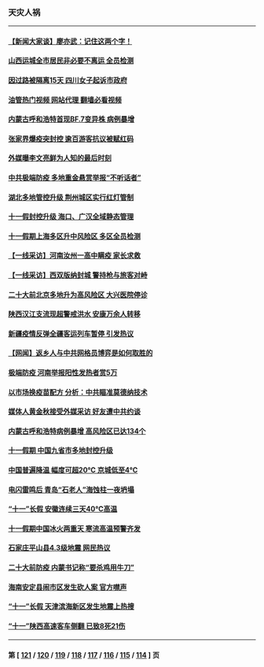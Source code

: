 ### 天灾人祸
---
#### [【新闻大家谈】廖亦武：记住这两个字！](../../pages/ncid280/n13840556.md?10080045) 
#### [山西运城全市居民非必要不离运 全员检测](../../pages/ncid280/n13840854.md?10080045) 
#### [因过路被隔离15天 四川女子起诉市政府](../../pages/ncid280/n13840759.md?10080045) 
#### [油管热门视频 网站代理 翻墙必看视频](http://209.222.30.114:81/youtube.html?10080045)
#### [内蒙古呼和浩特首现BF.7变异株 病例暴增](../../pages/ncid280/n13840684.md?10080045) 
#### [张家界爆疫突封控 逾百游客抗议被赋红码](../../pages/ncid280/n13840508.md?10080045) 
#### [外媒曝李文亮鲜为人知的最后时刻](../../pages/ncid280/n13840198.md?10080045) 
#### [中共极端防疫 多地重金悬赏举报“不听话者”](../../pages/ncid280/n13840396.md?10080045) 
#### [湖北多地管控升级 荆州城区实行红灯管制](../../pages/ncid280/n13839900.md?10080045) 
#### [十一假封控升级 海口、广汉全域静态管理](../../pages/ncid280/n13839788.md?10080045) 
#### [十一假期上海多区升中风险区 多区全员检测](../../pages/ncid280/n13839748.md?10080045) 
#### [【一线采访】河南汝州一高中瞒疫 家长求救](../../pages/ncid280/n13839669.md?10080045) 
#### [【一线采访】西双版纳封城 警持枪与旅客对峙](../../pages/ncid280/n13839313.md?10080045) 
#### [二十大前北京多地升为高风险区 大兴医院停诊](../../pages/ncid280/n13839362.md?10080045) 
#### [陕西汉江支流现超警戒洪水 安康万余人转移](../../pages/ncid280/n13839315.md?10080045) 
#### [新疆疫情反弹全疆客运列车暂停 引发热议](../../pages/ncid280/n13839083.md?10080045) 
#### [【网闻】返乡人与中共网格员博弈是如何取胜的](../../pages/ncid280/n13838976.md?10080045) 
#### [极端防疫 河南举报阳性发热者赏5万](../../pages/ncid280/n13838700.md?10080045) 
#### [以市场换疫苗配方 分析：中共瞄准莫德纳技术](../../pages/ncid280/n13838792.md?10080045) 
#### [媒体人黄金秋接受外媒采访 好友遭中共约谈](../../pages/ncid280/n13838646.md?10080045) 
#### [内蒙古呼和浩特病例暴增 高风险区已达134个](../../pages/ncid280/n13838623.md?10080045) 
#### [十一假期 中国九省市多地封控升级](../../pages/ncid280/n13838534.md?10080045) 
#### [中国普遍降温 幅度可超20℃ 京城低至4℃](../../pages/ncid280/n13838373.md?10080045) 
#### [电闪雷鸣后  青岛“石老人”海蚀柱一夜坍塌](../../pages/ncid280/n13837958.md?10080045) 
#### [“十一”长假 安徽连续三天40℃高温](../../pages/ncid280/n13837861.md?10080045) 
#### [十一假期中国冰火两重天 寒流高温预警齐发](../../pages/ncid280/n13837608.md?10080045) 
#### [石家庄平山县4.3级地震 网民热议](../../pages/ncid280/n13837593.md?10080045) 
#### [二十大前防疫 内蒙书记称“要杀鸡用牛刀”](../../pages/ncid280/n13837495.md?10080045) 
#### [海南安定县闹市区发生砍人案 官方噤声](../../pages/ncid280/n13837405.md?10080045) 
#### [“十一”长假 天津滨海新区发生地震上热搜](../../pages/ncid280/n13837241.md?10080045) 
#### [“十一”陕西高速客车侧翻 已致8死21伤](../../pages/ncid280/n13837122.md?10080045) 

---
#### 第 [ [121](./121.md?10080045) / [120](./120.md?10080045) / [119](./119.md?10080045) / [118](./118.md?10080045) / [117](./117.md?10080045) / [116](./116.md?10080045) / [115](./115.md?10080045) / [114](./114.md?10080045) ] 页
